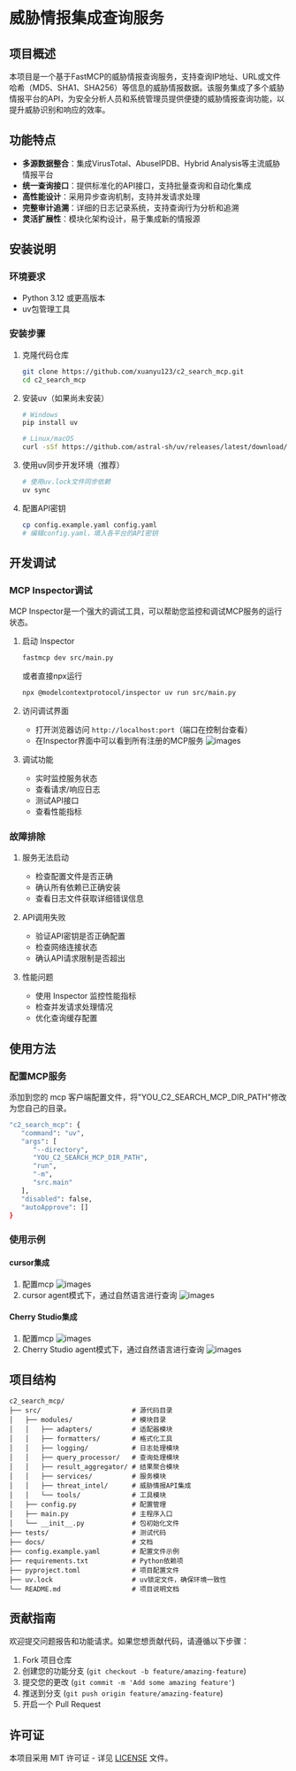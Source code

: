# 威胁情报集成查询服务

## 项目概述

本项目是一个基于FastMCP的威胁情报查询服务，支持查询IP地址、URL或文件哈希（MD5、SHA1、SHA256）等信息的威胁情报数据。该服务集成了多个威胁情报平台的API，为安全分析人员和系统管理员提供便捷的威胁情报查询功能，以提升威胁识别和响应的效率。

## 功能特点

- **多源数据整合**：集成VirusTotal、AbuseIPDB、Hybrid Analysis等主流威胁情报平台
- **统一查询接口**：提供标准化的API接口，支持批量查询和自动化集成
- **高性能设计**：采用异步查询机制，支持并发请求处理
- **完整审计追溯**：详细的日志记录系统，支持查询行为分析和追溯
- **灵活扩展性**：模块化架构设计，易于集成新的情报源

## 安装说明

### 环境要求

- Python 3.12 或更高版本
- uv包管理工具

### 安装步骤

1. 克隆代码仓库
   ```bash
   git clone https://github.com/xuanyu123/c2_search_mcp.git
   cd c2_search_mcp
   ```

2. 安装uv（如果尚未安装）
   ```bash
   # Windows
   pip install uv
   
   # Linux/macOS
   curl -sSf https://github.com/astral-sh/uv/releases/latest/download/uv-installer.sh | bash
   ```

3. 使用uv同步开发环境（推荐）
   ```bash
   # 使用uv.lock文件同步依赖
   uv sync
   ```

4. 配置API密钥
   ```bash
   cp config.example.yaml config.yaml
   # 编辑config.yaml，填入各平台的API密钥
   ```

## 开发调试
### MCP Inspector调试

MCP Inspector是一个强大的调试工具，可以帮助您监控和调试MCP服务的运行状态。

1. 启动 Inspector
   ```bash
   fastmcp dev src/main.py
   ```
   或者直接npx运行
   ```bash
   npx @modelcontextprotocol/inspector uv run src/main.py
   ```

2. 访问调试界面
   - 打开浏览器访问 `http://localhost:port`（端口在控制台查看）
   - 在Inspector界面中可以看到所有注册的MCP服务
   ![images](./images/Inspector.png)

3. 调试功能
   - 实时监控服务状态
   - 查看请求/响应日志
   - 测试API接口
   - 查看性能指标

### 故障排除

1. 服务无法启动
   - 检查配置文件是否正确
   - 确认所有依赖已正确安装
   - 查看日志文件获取详细错误信息

2. API调用失败
   - 验证API密钥是否正确配置
   - 检查网络连接状态
   - 确认API请求限制是否超出

3. 性能问题
   - 使用 Inspector 监控性能指标
   - 检查并发请求处理情况
   - 优化查询缓存配置

## 使用方法

### 配置MCP服务
添加到您的 mcp 客户端配置文件，将"YOU_C2_SEARCH_MCP_DIR_PATH"修改为您自己的目录。

```bash
"c2_search_mcp": {
   "command": "uv",
   "args": [
      "--directory",
      "YOU_C2_SEARCH_MCP_DIR_PATH",
      "run",
      "-m",
      "src.main"
   ],
   "disabled": false,
   "autoApprove": []
}
```
### 使用示例
#### cursor集成
1. 配置mcp
![images](./images/cursor_mcp.png)
2. cursor agent模式下，通过自然语言进行查询
![images](./images/cursor_use_example.png)

#### Cherry Studio集成
1. 配置mcp
![images](./images/cherry_mcp.png)
2. Cherry Studio agent模式下，通过自然语言进行查询
![images](./images/cherrystudio_use_example.png)

## 项目结构

```
c2_search_mcp/
├── src/                       # 源代码目录
│   ├── modules/               # 模块目录
│   │   ├── adapters/          # 适配器模块
│   │   ├── formatters/        # 格式化工具
│   │   ├── logging/           # 日志处理模块
│   │   ├── query_processor/   # 查询处理模块
│   │   ├── result_aggregator/ # 结果聚合模块
│   │   ├── services/          # 服务模块
│   │   ├── threat_intel/      # 威胁情报API集成
│   │   └── tools/             # 工具模块
│   ├── config.py              # 配置管理
│   ├── main.py                # 主程序入口
│   └── __init__.py            # 包初始化文件
├── tests/                     # 测试代码
├── docs/                      # 文档
├── config.example.yaml        # 配置文件示例
├── requirements.txt           # Python依赖项
├── pyproject.toml             # 项目配置文件
├── uv.lock                    # uv锁定文件，确保环境一致性
└── README.md                  # 项目说明文档
```

## 贡献指南

欢迎提交问题报告和功能请求。如果您想贡献代码，请遵循以下步骤：

1. Fork 项目仓库
2. 创建您的功能分支 (`git checkout -b feature/amazing-feature`)
3. 提交您的更改 (`git commit -m 'Add some amazing feature'`)
4. 推送到分支 (`git push origin feature/amazing-feature`)
5. 开启一个 Pull Request

## 许可证

本项目采用 MIT 许可证 - 详见 [LICENSE](LICENSE) 文件。 